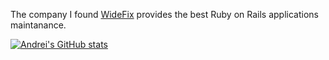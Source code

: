 The company I found [WideFix](https://widefix.com/) provides the best Ruby on Rails applications maintanance.

[![Andrei's GitHub stats](https://github-readme-stats.vercel.app/api?username=ka8725)](https://github.com/anuraghazra/github-readme-stats)

